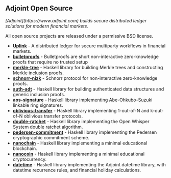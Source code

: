 ## Adjoint Open Source

<em>
[Adjoint](https://www.adjoint.com) builds secure distributed ledger solutions for modern financial markets.
</em>

All open source projects are released under a permissive BSD license. 

* [**Uplink**](https://github.com/adjoint-io/uplink) - A distributed ledger for
  secure multiparty workflows in financial markets. 
* [**bulletproofs**](https://github.com/adjoint-io/bulletproofs ) - Bulletproofs are
  short non-interactive zero-knowledge proofs that require no trusted setup  
* [**merkle-tree**](https://github.com/adjoint-io/merkle-tree) - Haskell library for
  building Merkle trees and constructing Merkle inclusion proofs.
* [**schnorr-nizk**](https://github.com/adjoint-io/schnorr-nizk) - Schnorr protocol
  for non-interactive zero-knowledge proofs.
* [**auth-adt**](https://github.com/adjoint-io/auth-adt) - Haskell library for
  building authenticated data structures and generic inclusion proofs.
* [**aos-signature**](https://github.com/adjoint-io/aos-signature) - Haskell library
  implementing Abe-Ohkubo-Suzuki linkable ring signatures.
* [**oblivious-transfer**](https://github.com/adjoint-io/oblivious-transfer) -
  Haskell library implementing 1-out-of-N and k-out-of-N oblivious transfer
  protocols.
* [**double-ratchet**](https://github.com/adjoint-io/double-ratchet) - Haskell
  library implementing the Open Whisper System double ratchet algorithm.
* [**pedersen-commitment**](https://github.com/adjoint-io/pedersen-commitment) -
  Haskell library implementing the Pedersen cryptographic commitment scheme.
* [**nanochain**](https://github.com/adjoint-io/nanochain) - Haskell library
  implementing a minimal educational blockchain.
* [**nanocoin**](https://github.com/adjoint-io/nanocoin) - Haskell library
  implementing a minimal educational cryptocurrency.
* [**datetime**](https://github.com/adjoint-io/datetime) -
  Haskell library implementing the Adjoint datetime library, with datetime
  recurrence rules, and financial holiday calculations.
